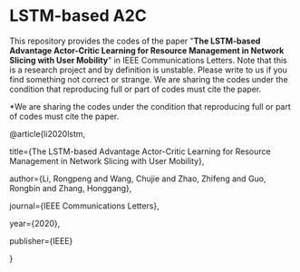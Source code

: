 # LSTM-based A2C
This repository provides the codes of the paper "**The LSTM-based Advantage Actor-Critic Learning for Resource Management in Network Slicing with User Mobility**" in IEEE Communications Letters. Note that this is a research project and by definition is unstable. Please write to us if you find something not correct or strange. We are sharing the codes under the condition that reproducing full or part of codes must cite the paper.

*We are sharing the codes under the condition that reproducing full or part of codes must cite the paper.

@article{li2020lstm,

  title={The LSTM-based Advantage Actor-Critic Learning for Resource Management in Network Slicing with User Mobility},
  
  author={Li, Rongpeng and Wang, Chujie and Zhao, Zhifeng and Guo, Rongbin and Zhang, Honggang},
  
  journal={IEEE Communications Letters},
  
  year={2020},
  
  publisher={IEEE}
  
}

